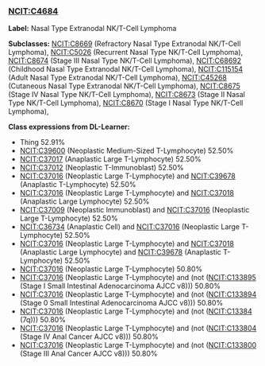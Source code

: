 
### [NCIT:C4684](http://purl.obolibrary.org/obo/NCIT_C4684)
**Label:** Nasal Type Extranodal NK/T-Cell Lymphoma

**Subclasses:** [NCIT:C8669](http://purl.obolibrary.org/obo/NCIT_C8669) (Refractory Nasal Type Extranodal NK/T-Cell Lymphoma), [NCIT:C5026](http://purl.obolibrary.org/obo/NCIT_C5026) (Recurrent Nasal Type NK/T-Cell Lymphoma), [NCIT:C8674](http://purl.obolibrary.org/obo/NCIT_C8674) (Stage III Nasal Type NK/T-Cell Lymphoma), [NCIT:C68692](http://purl.obolibrary.org/obo/NCIT_C68692) (Childhood Nasal Type Extranodal NK/T-Cell Lymphoma), [NCIT:C115154](http://purl.obolibrary.org/obo/NCIT_C115154) (Adult Nasal Type Extranodal NK/T-Cell Lymphoma), [NCIT:C45268](http://purl.obolibrary.org/obo/NCIT_C45268) (Cutaneous Nasal Type Extranodal NK/T-Cell Lymphoma), [NCIT:C8675](http://purl.obolibrary.org/obo/NCIT_C8675) (Stage IV Nasal Type NK/T-Cell Lymphoma), [NCIT:C8673](http://purl.obolibrary.org/obo/NCIT_C8673) (Stage II Nasal Type NK/T-Cell Lymphoma), [NCIT:C8670](http://purl.obolibrary.org/obo/NCIT_C8670) (Stage I Nasal Type NK/T-Cell Lymphoma), 

**Class expressions from DL-Learner:**

- Thing 52.91%
- [NCIT:C39600](http://purl.obolibrary.org/obo/NCIT_C39600) (Neoplastic Medium-Sized T-Lymphocyte) 52.50%
- [NCIT:C37017](http://purl.obolibrary.org/obo/NCIT_C37017) (Anaplastic Large T-Lymphocyte) 52.50%
- [NCIT:C37012](http://purl.obolibrary.org/obo/NCIT_C37012) (Neoplastic T-Immunoblast) 52.50%
- [NCIT:C37016](http://purl.obolibrary.org/obo/NCIT_C37016) (Neoplastic Large T-Lymphocyte) and [NCIT:C39678](http://purl.obolibrary.org/obo/NCIT_C39678) (Anaplastic T-Lymphocyte) 52.50%
- [NCIT:C37016](http://purl.obolibrary.org/obo/NCIT_C37016) (Neoplastic Large T-Lymphocyte) and [NCIT:C37018](http://purl.obolibrary.org/obo/NCIT_C37018) (Anaplastic Large Lymphocyte) 52.50%
- [NCIT:C37009](http://purl.obolibrary.org/obo/NCIT_C37009) (Neoplastic Immunoblast) and [NCIT:C37016](http://purl.obolibrary.org/obo/NCIT_C37016) (Neoplastic Large T-Lymphocyte) 52.50%
- [NCIT:C36734](http://purl.obolibrary.org/obo/NCIT_C36734) (Anaplastic Cell) and [NCIT:C37016](http://purl.obolibrary.org/obo/NCIT_C37016) (Neoplastic Large T-Lymphocyte) 52.50%
- [NCIT:C37016](http://purl.obolibrary.org/obo/NCIT_C37016) (Neoplastic Large T-Lymphocyte) and [NCIT:C37018](http://purl.obolibrary.org/obo/NCIT_C37018) (Anaplastic Large Lymphocyte) and [NCIT:C39678](http://purl.obolibrary.org/obo/NCIT_C39678) (Anaplastic T-Lymphocyte) 52.50%
- [NCIT:C37016](http://purl.obolibrary.org/obo/NCIT_C37016) (Neoplastic Large T-Lymphocyte) 50.80%
- [NCIT:C37016](http://purl.obolibrary.org/obo/NCIT_C37016) (Neoplastic Large T-Lymphocyte) and (not ([NCIT:C133895](http://purl.obolibrary.org/obo/NCIT_C133895) (Stage I Small Intestinal Adenocarcinoma AJCC v8))) 50.80%
- [NCIT:C37016](http://purl.obolibrary.org/obo/NCIT_C37016) (Neoplastic Large T-Lymphocyte) and (not ([NCIT:C133894](http://purl.obolibrary.org/obo/NCIT_C133894) (Stage 0 Small Intestinal Adenocarcinoma AJCC v8))) 50.80%
- [NCIT:C37016](http://purl.obolibrary.org/obo/NCIT_C37016) (Neoplastic Large T-Lymphocyte) and (not ([NCIT:C13384](http://purl.obolibrary.org/obo/NCIT_C13384) (7q))) 50.80%
- [NCIT:C37016](http://purl.obolibrary.org/obo/NCIT_C37016) (Neoplastic Large T-Lymphocyte) and (not ([NCIT:C133804](http://purl.obolibrary.org/obo/NCIT_C133804) (Stage IV Anal Cancer AJCC v8))) 50.80%
- [NCIT:C37016](http://purl.obolibrary.org/obo/NCIT_C37016) (Neoplastic Large T-Lymphocyte) and (not ([NCIT:C133800](http://purl.obolibrary.org/obo/NCIT_C133800) (Stage III Anal Cancer AJCC v8))) 50.80%


